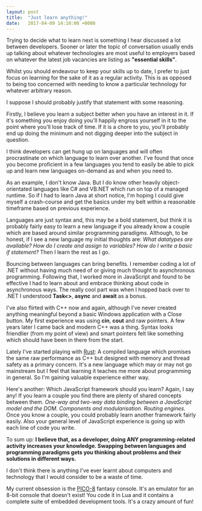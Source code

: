 ```yaml
---
layout: post
title:  "Just learn anything!"
date:   2017-04-09 14:10:00 +0000
---
```


Trying to decide what to learn next is something I hear discussed a lot between developers. Sooner or later the topic of conversation usually ends up talking about whatever technologies are most useful to employers based on whatever the latest job vacancies are listing as **"essential skills"**.

Whilst you should endeavour to keep your skills up to date, I prefer to just focus on learning for the sake of it as a regular activity. This is as opposed to being too concerned with needing to know a particular technology for whatever arbitrary reason.

I suppose I should probably justify that statement with some reasoning.

Firstly, I believe you learn a subject better when you have an interest in it. If it's something you enjoy doing you'll happily engross yourself in it to the point where you'll lose track of time. If it is a chore to you, you'll probably end up doing the minimum and not digging deeper into the subject in question.

I think developers can get hung up on languages and will often procrastinate on which language to learn over another. I've found that once you become proficient in a few languages you tend to easily be able to pick up and learn new languages on-demand as and when you need to.

As an example, I don't know Java. But I do know other heavily object-orientated languages like C# and VB.NET which run on top of a managed runtime. So if I had to learn Java at short notice, I'm hoping I could give myself a crash-course and get the basics under my belt within a reasonable timeframe based on previous experience.

Languages are just syntax and, this may be a bold statement, but think it is probably fairly easy to learn a new language if you already know a couple which are based around similar programming paradigms. Although, to be honest, if I see a new language my initial thoughts are: *What datatypes are available? How do I create and assign to variables? How do I write a basic if statement?* Then I learn the rest as I go.

Bouncing between languages can bring benefits. I remember coding a lot of .NET without having much need of or giving much thought to asynchronous programming. Following that, I worked more in JavaScript and found to be effective I had to learn about and embrace thinking about code in asynchronous ways. The really cool part was when I hopped back over to .NET I understood **Task<>**, **async** and **await** as a bonus.

I've also flirted with C++ now and again, although I've never created anything meaningful beyond a basic Windows application with a Close button. My first experience was using **cin**, **cout** and raw pointers. A few years later I came back and modern C++ was a thing. Syntax looks friendlier (from my point of view) and smart pointers felt like something which should have been in there from the start.

Lately I've started playing with [Rust](https://www.rust-lang.org): A compiled language which promises the same raw performance as C++ but designed with memory and thread safety as a primary concern. It's a new language which may or may not go mainstream but I feel that learning it teaches me more about programming in general. So I'm gaining valuable experience either way.

Here's another: Which JavaScript framework should you learn? Again, I say any! If you learn a couple you find there are plenty of shared concepts between them. *One-way and two-way data binding between a JavaScript model and the DOM. Components and modularisation. Routing engines.* Once you know a couple, you could probably learn another framework fairly easily. Also your general level of JavaScript experience is going up with each line of code you write.

To sum up: **I believe that, as a developer, doing ANY programming-related activity increases your knowledge. Swapping between languages and programming paradigms gets you thinking about problems and their solutions in different ways.**

I don't think there is anything I've ever learnt about computers and technology that I would consider to be a waste of time.

My current obsession is the [PICO-8](http://www.lexaloffle.com/pico-8.php) fantasy console. It's an emulator for an 8-bit console that doesn't exist! You code it in Lua and it contains a complete suite of embedded development tools. It's a crazy amount of fun!
